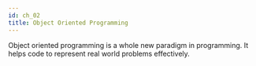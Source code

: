 ```yaml
---
id: ch_02
title: Object Oriented Programming
---
```


Object oriented programming is a whole new paradigm in programming. It helps code to represent real world problems effectively.
